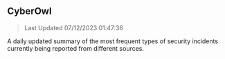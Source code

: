 ## CyberOwl 
> Last Updated 07/12/2023 01:47:36 


A daily updated summary of the most frequent types of security incidents currently being reported from different sources.

